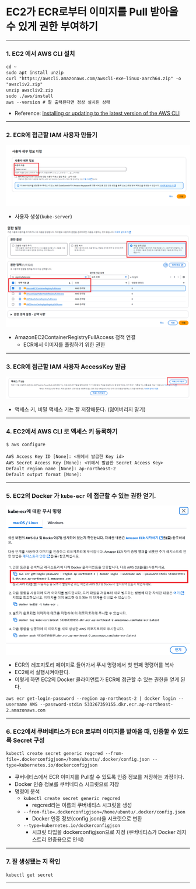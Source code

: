 # EC2가 ECR로부터 이미지를 Pull 받아올 수 있게 권한 부여하기

---

### 1. EC2 에서 AWS CLI 설치
```shell
cd ~
sudo apt install unzip
curl "https://awscli.amazonaws.com/awscli-exe-linux-aarch64.zip" -o "awscliv2.zip"
unzip awscliv2.zip
sudo ./aws/install
aws --version # 잘 출력된다면 정상 설치된 상태
```
- Reference: [Installing or updating to the latest version of the AWS CLI](https://docs.aws.amazon.com/cli/latest/userguide/getting-started-install.html)

---

### 2. ECR에 접근할 IAM 사용자 만들기
![ec2-ecr-authority-1](./imgs/ec2-ecr-authority-1.png)

- 사용자 생성(`kube-server`)

![ec2-ecr-authority-2](./imgs/ec2-ecr-authority-2.png)

- AmazonEC2ContainerRegistryFullAccess 정책 연결
  - ECR에서 이미지를 풀링하기 위한 권한


---

### 3. ECR에 접근할 IAM 사용자 AccessKey 발급
![ec2-ecr-authority-3](./imgs/ec2-ecr-authority-3.png)

- 액세스 키, 비밀 액세스 키는 잘 저장해둔다. (잃어버리지 말기)


---

### 4. EC2에서 AWS CLI 로 액세스 키 등록하기
```shell
$ aws configure

AWS Access Key ID [None]: <위에서 발급한 Key id>
AWS Secret Access Key [None]: <위에서 발급한 Secret Access Key>
Default region name [None]: ap-northeast-2
Default output format [None]:
```

---

### 5. EC2의 Docker 가 `kube-ecr` 에 접근할 수 있는 권한 얻기.
![ec2-ecr-authority-4](./imgs/ec2-ecr-authority-4.png)

- ECR의 레포지토리 페이지로 들어가서 푸시 명령에서 첫 번째 명령어를 복사
- EC2에서 실행시켜야한다.
- 이렇게 하면 EC2의 Docker 클라이언트가 ECR에 접근할 수 있는 권한을 얻게 된다.

```shell
aws ecr get-login-password --region ap-northeast-2 | docker login --username AWS --password-stdin 533267359155.dkr.ecr.ap-northeast-2.amazonaws.com
```

---

### 6. EC2에서 쿠버네티스가 ECR 로부터 이미지를 받아올 때, 인증할 수 있도록 Secret 구성
```shell
kubectl create secret generic regcred --from-file=.dockerconfigjson=/home/ubuntu/.docker/config.json --type=kubernetes.io/dockerconfigjson
```
- 쿠버네티스에서 ECR 이미지를 Pull할 수 있도록 인증 정보를 저장하는 과정이다.
- Docker 인증 정보를 쿠버네티스 시크릿으로 저장
- 명령어 분석
  - `kubectl create secret generic regcred` 
    - regcred라는 이름의 쿠버네티스 시크릿을 생성
  - `--from-file=.dockerconfigjson=/home/ubuntu/.docker/config.json`
    - Docker 인증 정보(config.json)을 시크릿으로 변환
  - `--type=kubernetes.io/dockerconfigjson`
    - 시크릿 타입을 dockerconfigjson으로 지정 (쿠버네티스가 Docker 레지스트리 인증용으로 인식)

---

### 7. 잘 생성됐는 지 확인
```shell
kubectl get secret
```

---
